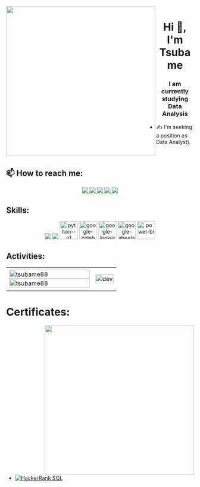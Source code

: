 <img align="left" width="400" src="https://github.githubassets.com/images/modules/profile/profile-first-repo.svg">
<h1 align="center">Hi 👋, I'm Tsubame</h1>
<p align="center">
  <h3 align="center">I am currently studying Data Analysis  </h3>
</p>


- ✍ I'm seeking a position as Data Analyst).

<br />

## 📫 How to reach me:



<p align="center">
  <a href="https://www.linkedin.com/in/yen-nguyen1412" target="_blank">
    <img src="https://img.icons8.com/fluent/48/000000/linkedin.png"/>
  </a>

  <a href="https://github.com/Tsubame88/Tsubame88" alt="Github">
    <img src="https://img.icons8.com/fluent/48/000000/github.png"/>
  </a> 
  <a href="" alt="Youtube channel" target="_blank" >
    <img src="https://img.icons8.com/fluent/48/000000/youtube-play.png"/>
  </a>
  <a href="" alt="Kaggle" target="_blank" >
    <img src="https://img.icons8.com/windows/48/000000/kaggle.png"/>
  </a>
  <a href="mailto:tiennhm.it@gmail.com" alt="Email">
    <img src="https://img.icons8.com/fluent/48/000000/mailing.png"/>
  </a>
</p>

## Skills:
<p align="center">

 
  <img src="https://img.icons8.com/color/48/000000/mysql-logo.png"/>
  
  <img src="https://img.icons8.com/color/48/000000/visual-studio-code-2019.png"/>

  <img width="48" height="48" src="https://img.icons8.com/color/48/python--v1.png" alt="python--v1"/>

  <img width="48" height="48" src="https://img.icons8.com/color/48/google-colab.png" alt="google-colab"/>

  <img width="48" height="48" src="https://img.icons8.com/color/48/google-looker.png" alt="google-looker"/>

  <img width="48" height="48" src="https://img.icons8.com/fluency/48/google-sheets--v1.png" alt="google-sheets--v1"/>

  <img width="48" height="48" src="https://img.icons8.com/color/48/power-bi.png" alt="power-bi"/>

  

</p>

## Activities:

<table style="width:100%;">
  <tr>
    <td>
      <img src="https://github-readme-stats.vercel.app/api/top-langs/?username=tsubame88&bg_color=FFFFFF00&text_color=179fa3&layout=compact&hide=CSS&langs_count=10&custom_title=Top%20ngôn%20ngữ%20được%20dùng" alt="tsubame88" width="100%"/>
      <img src="https://github-readme-stats.vercel.app/api?username=tsubame88&bg_color=FFFFFF00&text_color=179fa3&show_icons=true&count_private=true&include_all_commits=true&custom_title=Hoạt%20động%20trên%20Github" alt="tsubame88" width="100%"/>
    </td>
    <td>
      <p align="center"> 
        <img src="https://cdn.dribbble.com/users/1059583/screenshots/4171367/coding-freak.gif" alt="dev" width="100%"/>
      </p>
    </td>
  </tr>
</table>

# Certificates:

<img align="right" width="400" src="https://github.githubassets.com/images/modules/profile/profile-joined-github.svg">


- [![HackerRank](https://img.shields.io/badge/-HackerRank-green) SQL](https://www.hackerrank.com/certificates/9893b4b6182e)
  

